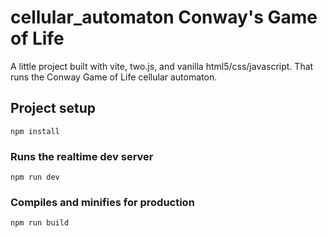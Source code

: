# cellular_automaton Conway's Game of Life
A little project built with vite, two.js, and vanilla html5/css/javascript. That runs the Conway Game of Life cellular automaton.
## Project setup
```
npm install
```

### Runs the realtime dev server
```
npm run dev
```

### Compiles and minifies for production
```
npm run build
```
